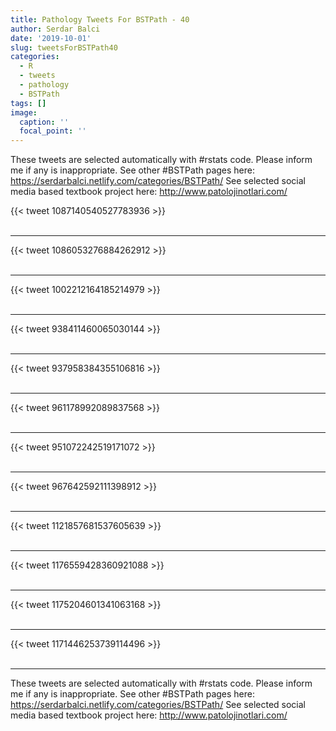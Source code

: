 ```yaml
---
title: Pathology Tweets For BSTPath - 40
author: Serdar Balci
date: '2019-10-01'
slug: tweetsForBSTPath40
categories:
  - R
  - tweets
  - pathology
  - BSTPath
tags: []
image:
  caption: ''
  focal_point: ''
---
```



These tweets are selected automatically with #rstats code. Please inform me if any is inappropriate.
See other #BSTPath pages here: https://serdarbalci.netlify.com/categories/BSTPath/ 
See selected social media based textbook project here: http://www.patolojinotlari.com/

{{< tweet 1087140540527783936 >}}
<br>
<br>
<hr>
{{< tweet 1086053276884262912 >}}
<br>
<br>
<hr>
{{< tweet 1002212164185214979 >}}
<br>
<br>
<hr>
{{< tweet 938411460065030144 >}}
<br>
<br>
<hr>
{{< tweet 937958384355106816 >}}
<br>
<br>
<hr>
{{< tweet 961178992089837568 >}}
<br>
<br>
<hr>
{{< tweet 951072242519171072 >}}
<br>
<br>
<hr>
{{< tweet 967642592111398912 >}}
<br>
<br>
<hr>
{{< tweet 1121857681537605639 >}}
<br>
<br>
<hr>
{{< tweet 1176559428360921088 >}}
<br>
<br>
<hr>
{{< tweet 1175204601341063168 >}}
<br>
<br>
<hr>
{{< tweet 1171446253739114496 >}}
<br>
<br>
<hr>


These tweets are selected automatically with #rstats code. Please inform me if any is inappropriate.
See other #BSTPath pages here: https://serdarbalci.netlify.com/categories/BSTPath/ 
See selected social media based textbook project here: http://www.patolojinotlari.com/
